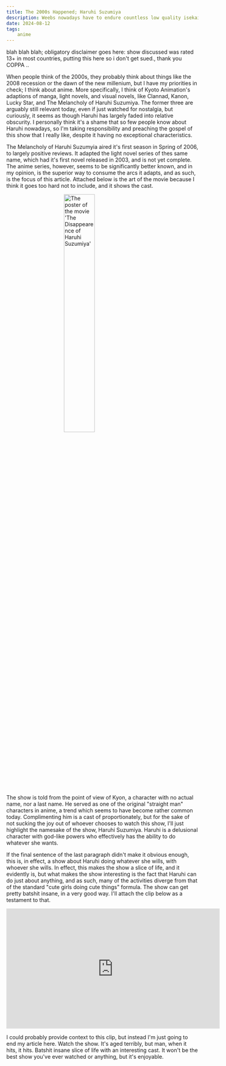 ```yaml
---
title: The 2000s Happened; Haruhi Suzumiya
description: Weebs nowadays have to endure countless low quality isekai adaptions as the generic seasonal Anime of choice. In the 2000s, however, light novel adaptions were the new fad of the time, which brought countless pieces of seasonal shows that nobody remembers, and, also, The Melancholy of Haruhi Suzumiya anime adaption, a masterpiece characterized by absurdity and jokes that probably don't age for the majority of people watching it today.
date: 2024-08-12
tags: 
    anime
---
```

blah blah blah; obligatory disclaimer goes here: show discussed was rated 13+ in most countries, putting this here so i don't get sued., thank you COPPA .. 

When people think of the 2000s, they probably think about things like the 2008 recession or the dawn of the new millenium, but I have my priorities in check; I think about anime. More specifically, I think of Kyoto Animation's adaptions of manga, light novels, and visual novels, like Clannad, Kanon, Lucky Star, and The Melancholy of Haruhi Suzumiya. The former three are arguably still relevant today, even if just watched for nostalgia, but curiously, it seems as though Haruhi has largely faded into relative obscurity. I personally think it's a shame that so few people know about Haruhi nowadays, so I'm taking responsibility and preaching the gospel of this show that I really like, despite it having no exceptional characteristics.

The Melancholy of Haruhi Suzumyia aired it's first season in Spring of 2006, to largely positive reviews. It adapted the light novel series of thes same name, which had it's first novel released in 2003, and is not yet complete. The anime series, however, seems to be significantly better known, and in my opinion, is the superior way to consume the arcs it adapts, and as such, is the focus of this article. Attached below is the art of the movie because I think it goes too hard not to include, and it shows the cast.

<img src="/img/haruhiposter.jpg" alt="The poster of the movie 'The Disappearence of Haruhi Suzumiya'" height=40% style="display: block; margin: 0 auto"/>

The show is told from the point of view of Kyon, a character with no actual name, nor a last name. He served as one of the original "straight man" characters in anime, a trend which seems to have become rather common today. Complimenting him is a cast of proportionately, but for the sake of not sucking the joy out of whoever chooses to watch this show, I'll just highlight the namesake of the show, Haruhi Suzumiya. Haruhi is a delusional character with god-like powers who effectively has the ability to do whatever she wants.

If the final sentence of the last paragraph didn't make it obvious enough, this is, in effect, a show about Haruhi doing whatever she wills, with whoever she wills. In effect, this makes the show a slice of life, and it evidently is, but what makes the show interesting is the fact that Haruhi can do just about anything, and as such, many of the activities diverge from that of the standard "cute girls doing cute things" formula. The show can get pretty batshit insane, in a very good way. I'll attach the clip below as a testament to that.  

<iframe width="560" height="315" src="https://www.youtube.com/embed/x3GgMehORTI?si=mO3lUjgxr9W21T58" title="YouTube video player" frameborder="0" allow="accelerometer; autoplay; clipboard-write; encrypted-media; gyroscope; picture-in-picture; web-share" referrerpolicy="strict-origin-when-cross-origin" allowfullscreen style="display: block; margin: 0 auto"></iframe>

I could probably provide context to this clip, but instead I'm just going to end my article here. Watch the show. It's aged terribly, but man, when it hits, it hits. Batshit insane slice of life with an interesting cast. It won't be the best show you've ever watched or anything, but it's enjoyable.
